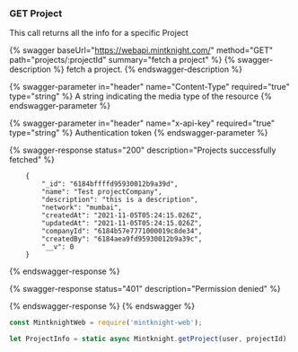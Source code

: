 ### GET Project

This call returns all the info for a specific Project

{% swagger baseUrl="https://webapi.mintknight.com/" method="GET" path="projects/:projectId" summary="fetch a project" %} {% swagger-description %} fetch a project. {% endswagger-description %}


{% swagger-parameter in="header" name="Content-Type" required="true" type="string" %} A string indicating the media type of the resource {% endswagger-parameter %}

{% swagger-parameter in="header" name="x-api-key" required="true" type="string" %} Authentication token {% endswagger-parameter %}

{% swagger-response status="200" description="Projects successfully fetched" %}

        {
            "_id": "6184bffffd95930012b9a39d",
            "name": "Test projectCompany",
            "description": "this is a description",
            "network": "mumbai",
            "createdAt": "2021-11-05T05:24:15.026Z",
            "updatedAt": "2021-11-05T05:24:15.026Z",
            "companyId": "6184b57e7771000019c8de34",
            "createdBy": "6184aea9fd95930012b9a39c",
            "__v": 0
        }

{% endswagger-response %}

{% swagger-response status="401" description="Permission denied" %}

{% endswagger-response %} {% endswagger %}


```javascript
const MintknightWeb = require('mintknight-web');

let ProjectInfo = static async Mintknight.getProject(user, projectId) 
```